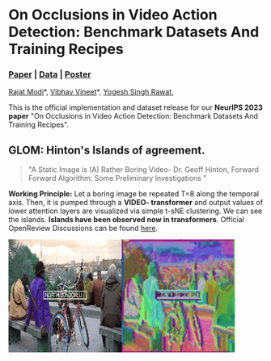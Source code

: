 # On Occlusions in Video Action Detection: Benchmark Datasets And Training Recipes

### [Paper](dummy) | [Data](dummy) | [Poster](dummy)

[Rajat Modi](https://www.linkedin.com/in/rajat-modi-54377877?originalSubdomain=in)\*,
[Vibhav Vineet](https://scholar.google.com/citations?user=E_UlAVQAAAAJ&hl=en)\*,
[Yogesh Singh Rawat](https://scholar.google.com.sg/citations?user=D_JvEcwAAAAJ&hl=en),


This is the official implementation and dataset release for our **NeurIPS 2023 paper** "On Occlusions in Video Action Detection: Benchmark Datasets And Training Recipes".


## GLOM: Hinton's Islands of agreement. 

> "A Static Image is (A) Rather Boring Video- Dr. Geoff Hinton, Forward Forward Algorithm: Some Preliminary Investigations "


**Working Principle:** Let a boring image be repeated T=8 along the temporal axis. Then, it is pumped through a **VIDEO- transformer** and output values of lower attention layers are visualized via simple t-sNE clustering. We can see the islands. **Islands have been observed now in transformers**. Official OpenReview Discussions can be found [here](https://openreview.net/forum?id=0cltUI2Sto&referrer=%5BAuthor%20Console%5D(%2Fgroup%3Fid%3DNeurIPS.cc%2F2023%2FTrack%2FDatasets_and_Benchmarks%2FAuthors%23your-submissions)).



![Hinton's Islands of agreement](assets/island_hinton.gif)

